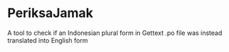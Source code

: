 # PeriksaJamak
A tool to check if an Indonesian plural form in Gettext .po file was instead translated into English form
